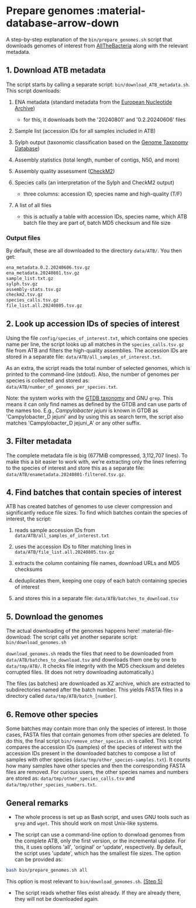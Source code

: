 # Prepare genomes :material-database-arrow-down

A step-by-step explanation of the `bin/prepare_genomes.sh` script that
downloads genomes of interest from [AllTheBacteria](https://allthebacteria.readthedocs.io/en/latest/)
along with the relevant metadata.

## 1. Download ATB metadata

The script starts by calling a separate script: `bin/download_ATB_metadata.sh`.
This script downloads:

1. ENA metadata (standard metadata from the [European Nucleotide Archive](https://www.ebi.ac.uk/ena/browser/home))
    - for this, it downloads both the '20240801' and '0.2.20240606' files

2. Sample list (accession IDs for all samples included in ATB)

3. Sylph output (taxonomic classification based on the
[Genome Taxonomy Database](https://gtdb.ecogenomic.org/))

4. Assembly statistics (total length, number of contigs, N50, and more)

5. Assembly quality assessment ([CheckM2](https://github.com/chklovski/CheckM2))

6. Species calls (an interpretation of the Sylph and CheckM2 output)
    - three columns: accession ID, species name and high-quality (T/F)

7. A list of all files
    - this is actually a table with accession IDs, species name, which
    ATB batch file they are part of, batch MD5 checksum and file size

### Output files

By default, these are all downloaded to the directory `data/ATB/`.
You then get:

``` bash
ena_metadata.0.2.20240606.tsv.gz
ena_metadata.20240801.tsv.gz
sample_list.txt.gz
sylph.tsv.gz
assembly-stats.tsv.gz
checkm2.tsv.gz
species_calls.tsv.gz
file_list.all.20240805.tsv.gz
```

## 2. Look up accession IDs of species of interest

Using the file `config/species_of_interest.txt`, which contains one species
name per line, the script looks up all matches in the `species_calls.tsv.gz`
file from ATB and filters the high-quality assemblies.
The accession IDs are stored in a separate file:
`data/ATB/all_samples_of_interest.txt`.

As an extra, the script reads the total number of selected genomes,
which is printed to the command-line (stdout).
Also, the number of genomes per species is collected and stored as:
`data/ATB/number_of_genomes_per_species.txt`.

Note: the system works with the [GTDB taxonomy](https://gtdb.ecogenomic.org/tree?r=d__Bacteria)
and GNU `grep`. This means it can only find names as defined by the GTDB
and can use parts of the names too. E.g., _Campylobacter jejuni_ is known
in GTDB as 'Campylobacter_D jejuni' and by using this as search term,
the script also matches 'Campylobacter_D jejuni_A' or any other suffix.

## 3. Filter metadata

The complete metadata file is big (677MiB compressed, 3,112,707 lines).
To make this a bit easier to work with, we're extracting only the lines
referring to the species of interest and store this as a separate file:
`data/ATB/enametadata.20240801-filtered.tsv.gz`.

## 4. Find batches that contain species of interest

ATB has created batches of genomes to use clever compression and
significantly reduce file sizes. To find which batches contain
the species of interest, the script:

1. reads sample accession IDs from `data/ATB/all_samples_of_interest.txt`

2. uses the accession IDs to filter matching lines in `data/ATB/file_list.all.20240805.tsv.gz`

3. extracts the column containing file names, download URLs and MD5 checksums

4. deduplicates them, keeping one copy of each batch containing species of interest

5. and stores this in a separate file: `data/ATB/batches_to_download.tsv`

## 5. Download the genomes

The actual downloading of the genomes happens here! :material-file-download:
The script calls yet another separate script: `bin/download_genomes.sh`

`download_genomes.sh` reads the files that need to be downloaded
from `data/ATB/batches_to_download.tsv` and downloads them one by one
to `data/tmp/ATB/`.
It checks file integrity with the MD5 checksum and deletes corrupted
files. (It does not retry downloading automatically.)

The files (as batches) are downloaded as XZ archive, which are
extracted to subdirectories named after the batch number.
This yields FASTA files in a directory called `data/tmp/ATB/batch_[number]`.

## 6. Remove other species

Some batches may contain more than only the species of interest.
In those cases, FASTA files that contain genomes from other species are
deleted.
To do this, the final script `bin/remove_other_species.sh` is called.
This script compares the accession IDs (samples) of the species of interest
with the accession IDs present in the downloaded batches to
compose a list of samples with other species (`data/tmp/other_species-samples.txt`).
It counts how many samples have other species and then the corresponding
FASTA files are removed.
For curious users, the other species names and numbers are stored as:
`data/tmp/other_species_calls.tsv` and `data/tmp/other_species_numbers.txt`.

## General remarks

- The whole process is set up as Bash script, and uses GNU tools such
as `grep` and `wget`. This should work on most Unix-like systems.

- The script can use a command-line option to donwload genomes from the
complete ATB, only the first version, or the incremental update.
For this, it uses options 'all', 'original' or 'update', respectively.
By default, the script uses 'update', which has the smallest file sizes.
The option can be provided as:

```bash
bash bin/prepare_genomes.sh all
```

This option is most relevant to `bin/download_genomes.sh`.
[(Step 5)](#5-download-the-genomes)

- The script reads whether files exist already. If they are already there,
they will not be downloaded again.
